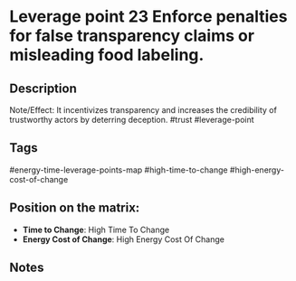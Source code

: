 # Leverage point 23 Enforce penalties for false transparency claims or misleading food labeling.

## Description
Note/Effect: It incentivizes transparency and increases the credibility of trustworthy actors by deterring deception.   #trust #leverage-point

## Tags
#energy-time-leverage-points-map #high-time-to-change #high-energy-cost-of-change

## Position on the matrix:
- **Time to Change**: High Time To Change
- **Energy Cost of Change**: High Energy Cost Of Change

## Notes
<!-- Add your notes here -->

